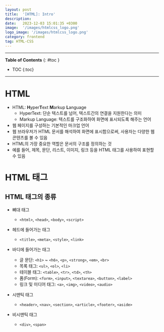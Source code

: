 ```yaml
---
layout: post
title:  '[HTML]: Intro'
description: 
date:   2023-12-03 15:01:35 +0300
image:  '/images/htmlcss_logo.png'
logo_image: '/images/htmlcss_logo.png'
category: frontend
tag: HTML-CSS
---
```


---
**Table of Contents**
{: #toc }
*  TOC
{:toc}

---

# HTML

- HTML: **H**yper**T**ext **M**arkup **L**anguage
  - HyperText: 단순 텍스트를 넘어, 텍스트간의 연결을 지원한다는 의미
  - Markup Language: 텍스트를 구조화하여 화면에 표시되도록 해주는 언어
- 웹 페이지를 구성하는 기본적인 마크업 언어
- 웹 브라우저가 HTML 문서를 해석하여 화면에 표시함으로써, 사용자는 다양한 웹 콘텐츠를 볼 수 있음
- HTML의 가장 중요한 역할은 문서의 구조를 정의하는 것
- 예를 들어, 제목, 문단, 리스트, 이미지, 링크 등을 HTML 태그를 사용하여 표현할 수 있음


# HTML 태그


## HTML 태그의 종류

- 뼈대 태그
  - `<html>`, `<head>`, `<body>`, `<script>`

- 헤드에 들어가는 태그
  - `<title>`, `<meta>`, `<style>`, `<link>`

- 바디에 들어가는 태그
  - 글 문단: `<h1>` ~ `<h6>`, `<p>`, `<strong>`, `<em>`, `<br>`
  - 목록 태그: `<ul>`, `<ol>`, `<li>`
  - 테이블 태그: `<table>`, `<tr>`, `<td>`, `<th>`
  - 폼(Form): `<form>`, `<input>`, `<textarea>`, `<button>`, `<label>`
  - 링크 및 미디어 태그: `<a>`, `<img>`, `<video>`, `<audio>`

- 시맨틱 태그
  - `<header>`, `<nav>`, `<section>`, `<article>`, `<footer>`, `<aside>`

- 비시맨틱 태그
  - `<div>`, `<span>`
